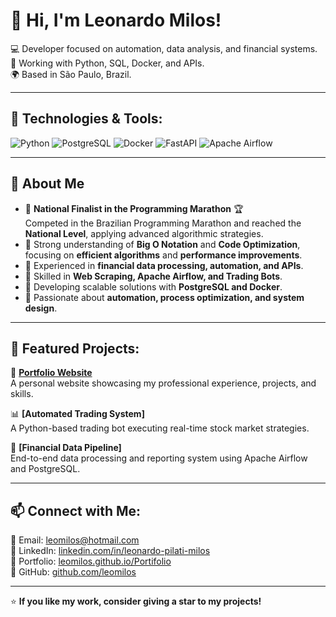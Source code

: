 # 👋 Hi, I'm Leonardo Milos!

💻 Developer focused on automation, data analysis, and financial systems.  
🚀 Working with Python, SQL, Docker, and APIs.  
🌍 Based in São Paulo, Brazil.  

---

## 🚀 Technologies & Tools:
![Python](https://img.shields.io/badge/Python-3776AB?style=for-the-badge&logo=python&logoColor=white)
![PostgreSQL](https://img.shields.io/badge/PostgreSQL-336791?style=for-the-badge&logo=postgresql&logoColor=white)
![Docker](https://img.shields.io/badge/Docker-2496ED?style=for-the-badge&logo=docker&logoColor=white)
![FastAPI](https://img.shields.io/badge/FastAPI-009688?style=for-the-badge&logo=fastapi&logoColor=white)
![Apache Airflow](https://img.shields.io/badge/Apache%20Airflow-017CEE?style=for-the-badge&logo=apacheairflow&logoColor=white)

---

## 📌 About Me
- 🔹 **National Finalist in the Programming Marathon** 🏆  
  Competed in the Brazilian Programming Marathon and reached the **National Level**, applying advanced algorithmic strategies.  
- 🔹 Strong understanding of **Big O Notation** and **Code Optimization**, focusing on **efficient algorithms** and **performance improvements**.  
- 🔹 Experienced in **financial data processing, automation, and APIs**.  
- 🔹 Skilled in **Web Scraping, Apache Airflow, and Trading Bots**.  
- 🔹 Developing scalable solutions with **PostgreSQL and Docker**.  
- 🔹 Passionate about **automation, process optimization, and system design**.  

---

## 📂 Featured Projects:
🚀 **[Portfolio Website](https://leomilos.github.io/Portifolio/)**  
A personal website showcasing my professional experience, projects, and skills.  

📊 **[Automated Trading System]**  
A Python-based trading bot executing real-time stock market strategies.  

🔗 **[Financial Data Pipeline]**  
End-to-end data processing and reporting system using Apache Airflow and PostgreSQL.  

---

## 📫 Connect with Me:
📧 Email: [leomilos@hotmail.com](mailto:leomilos@hotmail.com)  
💼 LinkedIn: [linkedin.com/in/leonardo-pilati-milos](https://www.linkedin.com/in/leonardo-pilati-milos-6a13b322b/)  
📂 Portfolio: [leomilos.github.io/Portifolio](https://leomilos.github.io/Portifolio/)  
🐙 GitHub: [github.com/leomilos](https://github.com/leomilos)  

---

⭐ **If you like my work, consider giving a star to my projects!**  
